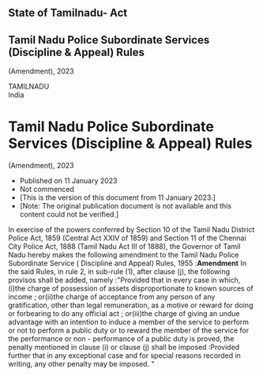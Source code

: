 ## State of Tamilnadu- Act

## Tamil Nadu Police Subordinate Services (Discipline & Appeal) Rules
(Amendment), 2023

TAMILNADU  
India

# Tamil Nadu Police Subordinate Services (Discipline & Appeal) Rules
(Amendment), 2023

  * Published on 11 January 2023 
  * Not commenced 
  * [This is the version of this document from 11 January 2023.] 
  * [Note: The original publication document is not available and this content could not be verified.] 

In exercise of the powers conferred by Section 10 of the Tamil Nadu District
Police Act, 1859 (Central Act XXIV of 1859) and Section 11 of the Chennai City
Police Act, 1888 (Tamil Nadu Act III of 1888), the Governor of Tamil Nadu
hereby makes the following amendment to the Tamil Nadu Police Subordinate
Service ( Discipline and Appeal) Rules, 1955 :**Amendment** In the said Rules,
in rule 2, in sub-rule (1), after clause (j), the following provisos shall be
added, namely :"Provided that in every case in which,(i)the charge of
possession of assets disproportionate to known sources of income ; or(ii)the
charge of acceptance from any person of any gratification, other than legal
remuneration, as a motive or reward for doing or forbearing to do any official
act ; or(iii)the charge of giving an undue advantage with an intention to
induce a member of the service to perform or not to perform a public duty or
to reward the member of the service for the performance or non - performance
of a public duty is proved, the penalty mentioned in clause (i) or clause (j)
shall be imposed :Provided further that in any exceptional case and for
special reasons recorded in writing, any other penalty may be imposed. "

